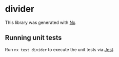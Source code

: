 # divider

This library was generated with [Nx](https://nx.dev).

## Running unit tests

Run `nx test divider` to execute the unit tests via [Jest](https://jestjs.io).

